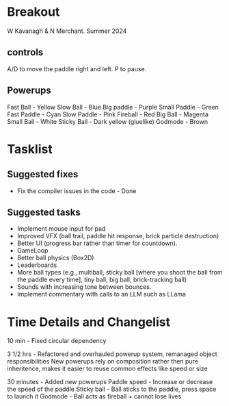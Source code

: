 # Breakout

W Kavanagh & N Merchant. Summer 2024 

## controls

A/D to move the paddle right and left.
P to pause.

## Powerups

Fast Ball - Yellow
Slow Ball - Blue
Big paddle - Purple
Small Paddle - Green
Fast Paddle - Cyan
Slow Paddle - Pink
Fireball - Red
Big Ball - Magenta
Small Ball - White
Sticky Ball - Dark yellow (gluelike)
Godmode - Brown

# Tasklist

## Suggested fixes

* Fix the compiler issues in the code - Done

## Suggested tasks

* Implement mouse input for pad
* Improved VFX (ball trail, paddle hit response, brick particle destruction)
* Better UI (progress bar rather than timer for countdown).
* GameLoop
* Better ball physics (Box2D)
* Leaderboards
* More ball types (e.g., multiball, sticky ball [where you shoot the ball from the paddle every time], tiny ball, big ball, brick-tracking ball)
* Sounds with increasing tone between bounces.
* Implement commentary with calls to an LLM such as LLama

# Time Details and Changelist
10 min - Fixed circular dependency

3 1/2 hrs - Refactored and overhauled powerup system, remanaged object responsibilities
New powerups rely on composition rather then pure inheritence, makes it easier to reuse common effects like speed or size

30 minutes - Added new powerups
Paddle speed - Increase or decrease the speed of the paddle
Sticky ball - Ball sticks to the paddle, press space to launch it
Godmode - Ball acts as fireball + cannot lose lives

